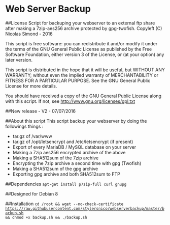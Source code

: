 Web Server Backup
=================

##License
Script for backuping your webserver to an external ftp share after making a 7zip-aes256 archive protected by gpg-twofish.
Copyleft (C) Nicolas Simond - 2016

This script is free software: you can redistribute it and/or modify
it under the terms of the GNU General Public License as published by
the Free Software Foundation, either version 3 of the License, or
(at your option) any later version.

This script is distributed in the hope that it will be useful,
but WITHOUT ANY WARRANTY; without even the implied warranty of
MERCHANTABILITY or FITNESS FOR A PARTICULAR PURPOSE.  See the
GNU General Public License for more details.

You should have received a copy of the GNU General Public License
along with this script.  If not, see <http://www.gnu.org/licenses/gpl.txt>

##New release - V2 - 07/07/2016

##About this script
This script backup your webserver by doing the followings things :

- tar.gz of /var/www
- tar.gz of /opt/letsencrypt and /etc/letsencrypt (if present)
- Export of every MariaDB / MySQL database on your server
- Making a 7zip aes256 encrypted archive of the above
- Making a SHA512sum of the 7zip archive
- Encrypting the 7zip archive a second time with gpg (Twofish)
- Making a SHA512sum of the gpg archive
- Exporting gpg archive and both SHA512sum to FTP

##Dependencies
<code>apt-get install p7zip-full curl gnupg</code>

##Designed for
Debian 8

##Installation
<code>cd /root && wget --no-check-certificate https://raw.githubusercontent.com/stylersnico/webserverbackup/master/backup.sh && chmod +x backup.sh && ./backup.sh</code>
